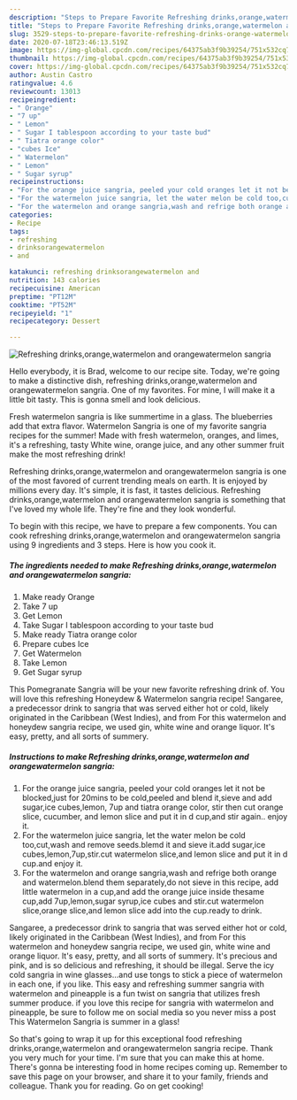 ```yaml
---
description: "Steps to Prepare Favorite Refreshing drinks,orange,watermelon and orangewatermelon sangria"
title: "Steps to Prepare Favorite Refreshing drinks,orange,watermelon and orangewatermelon sangria"
slug: 3529-steps-to-prepare-favorite-refreshing-drinks-orange-watermelon-and-orangewatermelon-sangria
date: 2020-07-18T23:46:13.519Z
image: https://img-global.cpcdn.com/recipes/64375ab3f9b39254/751x532cq70/refreshing-drinksorangewatermelon-and-orangewatermelon-sangria-recipe-main-photo.jpg
thumbnail: https://img-global.cpcdn.com/recipes/64375ab3f9b39254/751x532cq70/refreshing-drinksorangewatermelon-and-orangewatermelon-sangria-recipe-main-photo.jpg
cover: https://img-global.cpcdn.com/recipes/64375ab3f9b39254/751x532cq70/refreshing-drinksorangewatermelon-and-orangewatermelon-sangria-recipe-main-photo.jpg
author: Austin Castro
ratingvalue: 4.6
reviewcount: 13013
recipeingredient:
- " Orange"
- "7 up"
- " Lemon"
- " Sugar I tablespoon according to your taste bud"
- " Tiatra orange color"
- "cubes Ice"
- " Watermelon"
- " Lemon"
- " Sugar syrup"
recipeinstructions:
- "For the orange juice sangria, peeled your cold oranges let it not be blocked,just for 20mins to be cold,peeled and blend it,sieve and add sugar,ice cubes,lemon, 7up and tiatra orange color, stir then cut orange slice, cucumber, and lemon slice and put it in d cup,and stir again.. enjoy it."
- "For the watermelon juice sangria, let the water melon be cold too,cut,wash and remove seeds.blemd it and sieve it.add sugar,ice cubes,lemon,7up,stir.cut watermelon slice,and lemon slice and put it in d cup.and enjoy it."
- "For the watermelon and orange sangria,wash and refrige both orange and watermelon.blend them separately,do not sieve in this recipe, add little watermelon in a cup,and add the orange juice inside thesame cup,add 7up,lemon,sugar syrup,ice cubes and stir.cut watermelon slice,orange slice,and lemon slice add into the cup.ready to drink."
categories:
- Recipe
tags:
- refreshing
- drinksorangewatermelon
- and

katakunci: refreshing drinksorangewatermelon and 
nutrition: 143 calories
recipecuisine: American
preptime: "PT12M"
cooktime: "PT52M"
recipeyield: "1"
recipecategory: Dessert

---
```



![Refreshing drinks,orange,watermelon and orangewatermelon sangria](https://img-global.cpcdn.com/recipes/64375ab3f9b39254/751x532cq70/refreshing-drinksorangewatermelon-and-orangewatermelon-sangria-recipe-main-photo.jpg)

Hello everybody, it is Brad, welcome to our recipe site. Today, we're going to make a distinctive dish, refreshing drinks,orange,watermelon and orangewatermelon sangria. One of my favorites. For mine, I will make it a little bit tasty. This is gonna smell and look delicious.

Fresh watermelon sangria is like summertime in a glass. The blueberries add that extra flavor. Watermelon Sangria is one of my favorite sangria recipes for the summer! Made with fresh watermelon, oranges, and limes, it&#39;s a refreshing, tasty White wine, orange juice, and any other summer fruit make the most refreshing drink!

Refreshing drinks,orange,watermelon and orangewatermelon sangria is one of the most favored of current trending meals on earth. It is enjoyed by millions every day. It's simple, it is fast, it tastes delicious. Refreshing drinks,orange,watermelon and orangewatermelon sangria is something that I've loved my whole life. They're fine and they look wonderful.


To begin with this recipe, we have to prepare a few components. You can cook refreshing drinks,orange,watermelon and orangewatermelon sangria using 9 ingredients and 3 steps. Here is how you cook it.

<!--inarticleads1-->

##### The ingredients needed to make Refreshing drinks,orange,watermelon and orangewatermelon sangria:

1. Make ready  Orange
1. Take 7 up
1. Get  Lemon
1. Take  Sugar I tablespoon according to your taste bud
1. Make ready  Tiatra orange color
1. Prepare cubes Ice
1. Get  Watermelon
1. Take  Lemon
1. Get  Sugar syrup


This Pomegranate Sangria will be your new favorite refreshing drink of. You will love this refreshing Honeydew &amp; Watermelon sangria recipe! Sangaree, a predecessor drink to sangria that was served either hot or cold, likely originated in the Caribbean (West Indies), and from For this watermelon and honeydew sangria recipe, we used gin, white wine and orange liquor. It&#39;s easy, pretty, and all sorts of summery. 

<!--inarticleads2-->

##### Instructions to make Refreshing drinks,orange,watermelon and orangewatermelon sangria:

1. For the orange juice sangria, peeled your cold oranges let it not be blocked,just for 20mins to be cold,peeled and blend it,sieve and add sugar,ice cubes,lemon, 7up and tiatra orange color, stir then cut orange slice, cucumber, and lemon slice and put it in d cup,and stir again.. enjoy it.
1. For the watermelon juice sangria, let the water melon be cold too,cut,wash and remove seeds.blemd it and sieve it.add sugar,ice cubes,lemon,7up,stir.cut watermelon slice,and lemon slice and put it in d cup.and enjoy it.
1. For the watermelon and orange sangria,wash and refrige both orange and watermelon.blend them separately,do not sieve in this recipe, add little watermelon in a cup,and add the orange juice inside thesame cup,add 7up,lemon,sugar syrup,ice cubes and stir.cut watermelon slice,orange slice,and lemon slice add into the cup.ready to drink.


Sangaree, a predecessor drink to sangria that was served either hot or cold, likely originated in the Caribbean (West Indies), and from For this watermelon and honeydew sangria recipe, we used gin, white wine and orange liquor. It&#39;s easy, pretty, and all sorts of summery. It&#39;s precious and pink, and is so delicious and refreshing, it should be illegal. Serve the icy cold sangria in wine glasses…and use tongs to stick a piece of watermelon in each one, if you like. This easy and refreshing summer sangria with watermelon and pineapple is a fun twist on sangria that utilizes fresh summer produce. if you love this recipe for sangria with watermelon and pineapple, be sure to follow me on social media so you never miss a post This Watermelon Sangria is summer in a glass! 

So that's going to wrap it up for this exceptional food refreshing drinks,orange,watermelon and orangewatermelon sangria recipe. Thank you very much for your time. I'm sure that you can make this at home. There's gonna be interesting food in home recipes coming up. Remember to save this page on your browser, and share it to your family, friends and colleague. Thank you for reading. Go on get cooking!
